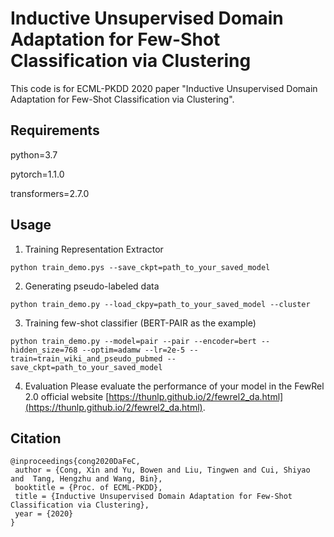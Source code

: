 Inductive Unsupervised Domain Adaptation for Few-Shot Classification via Clustering
===

This code is for ECML-PKDD 2020 paper "Inductive Unsupervised Domain Adaptation for Few-Shot Classification via Clustering".

Requirements
---

python=3.7

pytorch=1.1.0

transformers=2.7.0

Usage
---

1. Training Representation Extractor

```shell
python train_demo.pys --save_ckpt=path_to_your_saved_model
```

2. Generating pseudo-labeled data

```shell
python train_demo.py --load_ckpy=path_to_your_saved_model --cluster
```

3. Training few-shot classifier (BERT-PAIR as the example)

```shell
python train_demo.py --model=pair --pair --encoder=bert --hidden_size=768 --optim=adamw --lr=2e-5 --train=train_wiki_and_pseudo_pubmed --save_ckpt=path_to_your_saved_model
```

4. Evaluation
Please evaluate the performance of your model in the FewRel 2.0 official website [https://thunlp.github.io/2/fewrel2_da.html](https://thunlp.github.io/2/fewrel2_da.html).

Citation
---

```
@inproceedings{cong2020DaFeC,
 author = {Cong, Xin and Yu, Bowen and Liu, Tingwen and Cui, Shiyao and  Tang, Hengzhu and Wang, Bin},
 booktitle = {Proc. of ECML-PKDD},
 title = {Inductive Unsupervised Domain Adaptation for Few-Shot Classification via Clustering},
 year = {2020}
}
```

